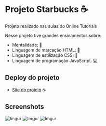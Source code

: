 # Projeto Starbucks ☕

Projeto realizado nas aulas do Online Tutorials

Nesse projeto tive grandes ensinamentos sobre:
- Mentalidade; 🧠
- Linguagem de marcação HTML; 🦴
- Linguagem de estilização CSS; 🎨
- Linguagem de programação JavaScript. ‍💻

## Deploy do projeto

- [Site do projeto](https://gabrielcunha1.github.io/starbucks-project/) ☕

## Screenshots

![Imgur](https://i.imgur.com/AD7eF9k.png)
![Imgur](https://i.imgur.com/uF6TIAi.png)
![Imgur](https://i.imgur.com/GFsGCh5.png)
